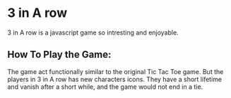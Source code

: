 
# 3 in A row

3 in A row  is a javascript game so intresting  and enjoyable.


## How To Play the Game:


The game act functionally similar to the original Tic Tac Toe game. 
But the players in 3 in A row has new characters icons. They have a short lifetime and vanish after a short while, and the game  would not end in a tie. 


